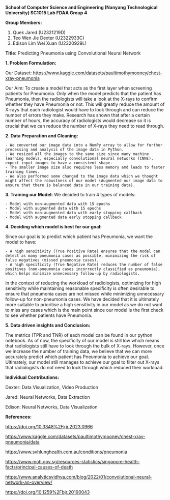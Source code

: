**School of Computer Science and Engineering (Nanyang Technological University)
SC1015 Lab FDAA Group 4**

**Group Members:**
1. Quek Jared (U2321219D)
2. Teo Wen Jie Dexter (U2322933C)
3. Edison Lim Wei Xuan (U2320929L)

**Title:** Predicting Pneumonia using Convolutional Neural Network

**1. Problem Formulation:**

Our Dataset: https://www.kaggle.com/datasets/paultimothymooney/chest-xray-pneumonia

Our Aim: To create a model that acts as the first layer when screening patients for Pneumonia. Only when the model predicts that the patient has Pneumonia, then the radiologists will take a look at the X-rays to confirm whether they have Pneumonia or not. This will greatly reduce the amount of X-rays that each radiologist would have to look through and can reduce the number of errors they make. Research has shown that after a certain number of hours, the accuracy of radiologists would decrease so it is crucial that we can reduce the number of X-rays they need to read through. 

**2. Data Preparation and Cleaning:**

    - We converted our image data into a NumPy array to allow for further processing and analysis of the image data in Python.
    - We resized all the images to the same size since many machine learning models, especially convolutional neural networks (CNNs), expect input images to have a consistent shape.
    - The smaller image size also requires less memory amd leads to faster training times.
    - We also performed some changed to the image data which we thought might affect the robustness of our model (Augmented our image data to ensure that there is balanced data in our training data).

**3. Training our Model:**
We decided to train 4 types of models:


    - Model with non-augmented data with 15 epochs
    - Model with augmented data with 15 epochs
    - Model with non-augmented data with early stopping callback
    - Model with augmented data early stopping callback


**4. Deciding which model is best for our goal:**


Since our goal is to predict which patient has Pneumonia, we want the model to have:

    - A high sensitivity (True Positive Rate) ensures that the model can detect as many pneumonia cases as possible, minimizing the risk of false negatives (missed pneumonia cases).
    - A high specificity (True Negative Rate) reduces the number of false positives (non-pneumonia cases incorrectly classified as pneumonia), which helps minimize unnecessary follow-up by radiologists.

In the context of reducing the workload of radiologists, optimizing for high sensitivity while maintaining reasonable specificity is often desirable to ensure that pneumonia cases are not missed while minimizing unnecessary follow-up for non-pneumonia cases. We have decided that it is ultimately more suitable to prioritise a high sensitivity in our model as we do not want to miss any cases which is the main point since our model is the first check to see whether patients have Pneumonia.

**5. Data driven insights and Conclusion:**

The metrics (TPR and TNR) of each model can be found in our python notebook. As of now, the specificity of our model is still low which means that radiologists still have to look through the bulk of X-rays. However, once we increase the number of training data, we believe that we can more accurately predict which patient has Pneumonia to achieve our goal. Ultimately, our model still manages to achieve our goal to filter out X-rays that radiologists do not need to look through which reduced their workload. 

**Individual Contributions:**

Dexter: Data Visualization, Video Production

Jared: Neural Networks, Data Extraction

Edison: Neural Networks, Data Visualization

**References:**

https://doi.org/10.3348%2Fkjr.2023.0966

https://www.kaggle.com/datasets/paultimothymooney/chest-xray-pneumonia/data

https://www.svhlunghealth.com.au/conditions/pneumonia 

https://www.moh.gov.sg/resources-statistics/singapore-health-facts/principal-causes-of-death 

https://www.analyticsvidhya.com/blog/2022/01/convolutional-neural-network-an-overview/ 

https://doi.org/10.1259%2Fbjr.20190043

